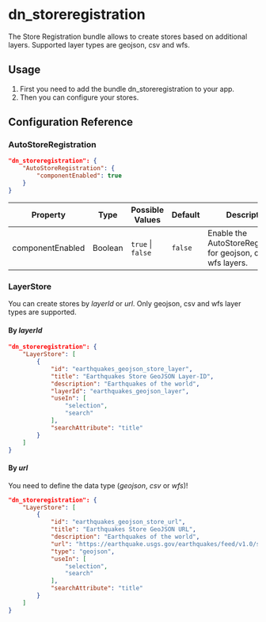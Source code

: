 # dn_storeregistration

The Store Registration bundle allows to create stores based on additional layers.
Supported layer types are geojson, csv and wfs.

## Usage
1. First you need to add the bundle dn_storeregistration to your app.
2. Then you can configure your stores.

## Configuration Reference

### AutoStoreRegistration

```json
"dn_storeregistration": {
    "AutoStoreRegistration": {
        "componentEnabled": true
    }
}
```

| Property         | Type    | Possible Values               | Default     | Description                                                       |
|------------------|---------|-------------------------------|-------------|-------------------------------------------------------------------|
| componentEnabled | Boolean | ```true``` &#124; ```false``` | ```false``` | Enable the AutoStoreRegistration for geojson, csv and wfs layers. |

### LayerStore

You can create stores by _layerId_ or _url_.
Only geojson, csv and wfs layer types are supported.

#### By _layerId_

```json
"dn_storeregistration": {
    "LayerStore": [
        {
            "id": "earthquakes_geojson_store_layer",
            "title": "Earthquakes Store GeoJSON Layer-ID",
            "description": "Earthquakes of the world",
            "layerId": "earthquakes_geojson_layer",
            "useIn": [
                "selection",
                "search"
            ],
            "searchAttribute": "title"
        }
    ]
}
```

#### By _url_

You need to define the data type (_geojson_, _csv_ or _wfs_)!

```json
"dn_storeregistration": {
    "LayerStore": [
        {
            "id": "earthquakes_geojson_store_url",
            "title": "Earthquakes Store GeoJSON URL",
            "description": "Earthquakes of the world",
            "url": "https://earthquake.usgs.gov/earthquakes/feed/v1.0/summary/all_month.geojson",
            "type": "geojson",
            "useIn": [
                "selection",
                "search"
            ],
            "searchAttribute": "title"
        }
    ]
}
```
